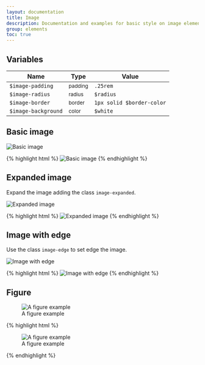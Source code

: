 ```yaml
---
layout: documentation
title: Image
description: Documentation and examples for basic style on image element.
group: elements
toc: true
---
```



## Variables

| Name  | Type  | Value |
| ----- | ----- | ----- |
| `$image-padding`    | <small>padding</small> | `.25rem` |
| `$image-radius`     | <small>radius</small>  | `$radius` |
| `$image-border`     | <small>border</small>  | <span class="small-box" style="background:#dee2e6"></span> `1px solid $border-color` |
| `$image-background` | <small>color</small>   | <span class="small-box" style="background:#fff"></span> `$white` |


## Basic image

<div class="highlight-example">
  <img data-src="holder.js/200x200" alt="Basic image">
</div>

{% highlight html %}
<img src="..." alt="Basic image">
{% endhighlight %}


## Expanded image

Expand the image adding the class `image-expanded`.

<div class="highlight-example">
  <img data-src="holder.js/100px250" class="image-expanded" alt="Expanded image">
</div>

{% highlight html %}
<img src="..." class="image-expanded" alt="Expanded image">
{% endhighlight %}


## Image with edge

Use the class `image-edge` to set edge the image.

<div class="highlight-example">
  <img data-src="holder.js/200x200" class="image-edge" alt="Image with edge">
</div>

{% highlight html %}
<img src="..." class="image-edge" alt="Image with edge">
{% endhighlight %}


<script src="/assets/js/holder.min.js"></script>

## Figure

<div class="highlight-example">
  <figure class="figure">
    <img src="holder.js/400x300" alt="A figure example">
    <figcaption>A figure example</figcaption>
  </figure>
</div>

{% highlight html %}
<figure class="figure">
  <img src="..." alt="A figure example">
  <figcaption>A figure example</figcaption>
</figure>
{% endhighlight %}


<script src="/assets/js/holder.min.js"></script>